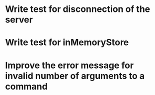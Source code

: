 # Write test for disconnection of the server
# Write test for inMemoryStore
# Improve the error message for invalid number of arguments to a command